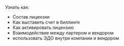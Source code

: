 Узнать как: 
- Состав лицензии
- Как выставить счет в биллинге
- Как активировать лицензию
- Взаимодействие между партером и вендором
- использовать ЭДО внутри компании и вендором

